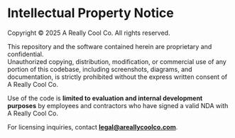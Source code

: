 # Intellectual Property Notice

Copyright © 2025 A Really Cool Co. All rights reserved.

This repository and the software contained herein are proprietary and confidential.  
Unauthorized copying, distribution, modification, or commercial use of any portion of this codebase, 
including screenshots, diagrams, and documentation, is strictly prohibited without the express written consent of A Really Cool Co.

Use of the code is **limited to evaluation and internal development purposes** by employees and
contractors who have signed a valid NDA with A Really Cool Co.

For licensing inquiries, contact **legal@areallycoolco.com**.
